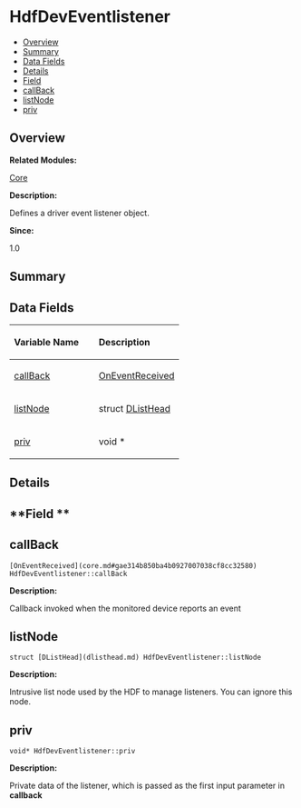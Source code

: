 # HdfDevEventlistener<a name="EN-US_TOPIC_0000001055358108"></a>

-   [Overview](#section1479646434165631)
-   [Summary](#section1528394413165631)
-   [Data Fields](#pub-attribs)
-   [Details](#section1429703049165631)
-   [Field](#section1957606536165631)
-   [callBack](#ab242c593bb5f92f775087c86b7b6bba4)
-   [listNode](#a4cf02802e185796f2d373f7c938f8e24)
-   [priv](#a518808817b32cbb1e70a96f7009cbf5f)

## **Overview**<a name="section1479646434165631"></a>

**Related Modules:**

[Core](core.md)

**Description:**

Defines a driver event listener object. 

**Since:**

1.0

## **Summary**<a name="section1528394413165631"></a>

## Data Fields<a name="pub-attribs"></a>

<a name="table1464978174165631"></a>
<table><thead align="left"><tr id="row1106345817165631"><th class="cellrowborder" valign="top" width="50%" id="mcps1.1.3.1.1"><p id="p1038743169165631"><a name="p1038743169165631"></a><a name="p1038743169165631"></a>Variable Name</p>
</th>
<th class="cellrowborder" valign="top" width="50%" id="mcps1.1.3.1.2"><p id="p1100035069165631"><a name="p1100035069165631"></a><a name="p1100035069165631"></a>Description</p>
</th>
</tr>
</thead>
<tbody><tr id="row1949974808165631"><td class="cellrowborder" valign="top" width="50%" headers="mcps1.1.3.1.1 "><p id="p2076208782165631"><a name="p2076208782165631"></a><a name="p2076208782165631"></a><a href="hdfdeveventlistener.md#ab242c593bb5f92f775087c86b7b6bba4">callBack</a></p>
</td>
<td class="cellrowborder" valign="top" width="50%" headers="mcps1.1.3.1.2 "><p id="p1885467067165631"><a name="p1885467067165631"></a><a name="p1885467067165631"></a><a href="core.md#gae314b850ba4b0927007038cf8cc32580">OnEventReceived</a> </p>
</td>
</tr>
<tr id="row1855040346165631"><td class="cellrowborder" valign="top" width="50%" headers="mcps1.1.3.1.1 "><p id="p1696845928165631"><a name="p1696845928165631"></a><a name="p1696845928165631"></a><a href="hdfdeveventlistener.md#a4cf02802e185796f2d373f7c938f8e24">listNode</a></p>
</td>
<td class="cellrowborder" valign="top" width="50%" headers="mcps1.1.3.1.2 "><p id="p1700143057165631"><a name="p1700143057165631"></a><a name="p1700143057165631"></a>struct <a href="dlisthead.md">DListHead</a> </p>
</td>
</tr>
<tr id="row714936379165631"><td class="cellrowborder" valign="top" width="50%" headers="mcps1.1.3.1.1 "><p id="p904428178165631"><a name="p904428178165631"></a><a name="p904428178165631"></a><a href="hdfdeveventlistener.md#a518808817b32cbb1e70a96f7009cbf5f">priv</a></p>
</td>
<td class="cellrowborder" valign="top" width="50%" headers="mcps1.1.3.1.2 "><p id="p1641709165165631"><a name="p1641709165165631"></a><a name="p1641709165165631"></a>void * </p>
</td>
</tr>
</tbody>
</table>

## **Details**<a name="section1429703049165631"></a>

## **Field **<a name="section1957606536165631"></a>

## callBack<a name="ab242c593bb5f92f775087c86b7b6bba4"></a>

```
[OnEventReceived](core.md#gae314b850ba4b0927007038cf8cc32580) HdfDevEventlistener::callBack
```

 **Description:**

Callback invoked when the monitored device reports an event 

## listNode<a name="a4cf02802e185796f2d373f7c938f8e24"></a>

```
struct [DListHead](dlisthead.md) HdfDevEventlistener::listNode
```

 **Description:**

Intrusive list node used by the HDF to manage listeners. You can ignore this node. 

## priv<a name="a518808817b32cbb1e70a96f7009cbf5f"></a>

```
void* HdfDevEventlistener::priv
```

 **Description:**

Private data of the listener, which is passed as the first input parameter in  **callback** 

